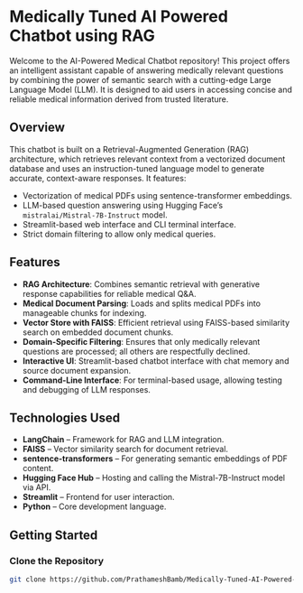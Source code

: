 # Medically Tuned AI Powered Chatbot using RAG

Welcome to the AI-Powered Medical Chatbot repository! This project offers an intelligent assistant capable of answering medically relevant questions by combining the power of semantic search with a cutting-edge Large Language Model (LLM). It is designed to aid users in accessing concise and reliable medical information derived from trusted literature.

## Overview

This chatbot is built on a Retrieval-Augmented Generation (RAG) architecture, which retrieves relevant context from a vectorized document database and uses an instruction-tuned language model to generate accurate, context-aware responses. It features:
- Vectorization of medical PDFs using sentence-transformer embeddings.
- LLM-based question answering using Hugging Face’s `mistralai/Mistral-7B-Instruct` model.
- Streamlit-based web interface and CLI terminal interface.
- Strict domain filtering to allow only medical queries.

## Features

- **RAG Architecture**: Combines semantic retrieval with generative response capabilities for reliable medical Q&A.
- **Medical Document Parsing**: Loads and splits medical PDFs into manageable chunks for indexing.
- **Vector Store with FAISS**: Efficient retrieval using FAISS-based similarity search on embedded document chunks.
- **Domain-Specific Filtering**: Ensures that only medically relevant questions are processed; all others are respectfully declined.
- **Interactive UI**: Streamlit-based chatbot interface with chat memory and source document expansion.
- **Command-Line Interface**: For terminal-based usage, allowing testing and debugging of LLM responses.

## Technologies Used

- **LangChain** – Framework for RAG and LLM integration.
- **FAISS** – Vector similarity search for document retrieval.
- **sentence-transformers** – For generating semantic embeddings of PDF content.
- **Hugging Face Hub** – Hosting and calling the Mistral-7B-Instruct model via API.
- **Streamlit** – Frontend for user interaction.
- **Python** – Core development language.

## Getting Started

### Clone the Repository

```bash
git clone https://github.com/PrathameshBamb/Medically-Tuned-AI-Powered-Chatbot-Using-RAG.git

